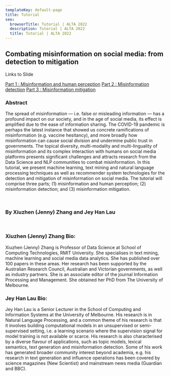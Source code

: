 ```yaml
---
templateKey: default-page
title: Tutorial
seo:
  browserTitle: Tutorial | ALTA 2022
  description: Tutorial | ALTA 2022
  title: Tutorial | ALTA 2022
---
```


## Combating misinformation on social media: from detection to mitigation

Links to Slide

[Part 1 : Misinformation and human perception](/files/ALTA22_tutorial_part1.pdf)
[Part 2 : Misinformation detection](/files/ALTA22_tutorial_part2.pdf)
[Part 3 : Misinformation mitigation](/files/ALTA22_tutorial_part3.pdf)


### Abstract

The spread of misinformation — i.e. false or misleading information — has a profound impact on our society, and in the age of social media, its effect is amplified due to the ease of information sharing. The COVID-19 pandemic is perhaps the latest instance that showed us concrete ramifications of misinformation (e.g. vaccine hesitancy), and more broadly how misinformation can cause social division and undermine public trust in governments. The topical diversity, multi-modality and multi-linguality of misinformation and its complex interaction with humans on social media platforms presents significant challenges and attracts research from the Data Science and NLP communities to combat misinformation. In this tutorial, we present machine learning, text mining and natural language processing techniques as well as recommender system technologies for the detection and mitigation of misinformation on social media. The tutorial will comprise three parts; (1) misinformation and human perception; (2) misinformation detection; and (3) misinformation mitigation.

<br>



### By Xiuzhen (Jenny) Zhang and Jey Han Lau

<br>

### Xiuzhen (Jenny) Zhang Bio:

Xiuzhen (Jenny) Zhang is Professor of Data Science at School of Computing Technologies,  RMIT University. She specialises in text mining, machine learning and social media data analytics. She has published over 100 papers in these areas. Her research has been supported by the Australian Research Council, Australian and Victorian governments,  as well as industry partners. She is an associate editor of the journal Information Processing and Management. She obtained her PhD from The University of Melbourne.

### Jey Han Lau Bio:

Jey Han Lau is a Senior Lecturer in the School of Computing and Information Systems at the University of Melbourne. His research is in Natural Language Processing, and a common theme of his research is that it involves building computational models in an unsupervised or semi-supervised setting, i.e. a learning scenario where the supervision signal for model training is not available or scarce.  His research is also characterised by a diverse flavour of applications, such as topic models, lexical semantics, text generation and misinformation detection. Some of his work has generated broader community interest beyond academia, e.g. his research in text generation and influence operations has been covered by science magazines (New Scientist) and mainstream news media (Guardian and BBC).


